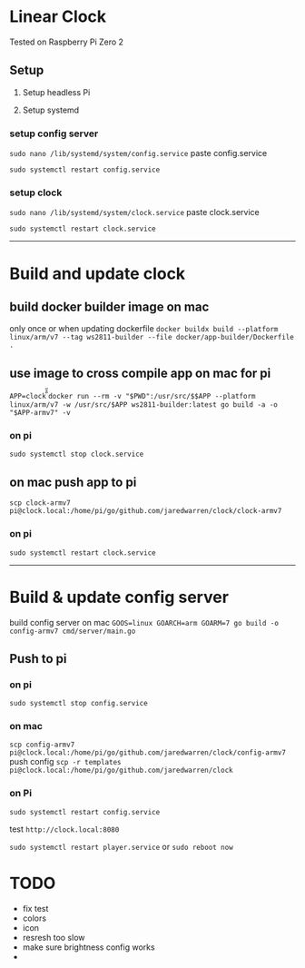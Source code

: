# Linear Clock
Tested on Raspberry Pi Zero 2


## Setup

1. Setup headless Pi


2. Setup systemd
### setup config server
`sudo nano /lib/systemd/system/config.service`
paste config.service

`sudo systemctl restart config.service` 

### setup clock
`sudo nano /lib/systemd/system/clock.service`
paste clock.service

`sudo systemctl restart clock.service`




- - - - - - - - - - - - - - - - - - - - - - - - - - - - - - 
# Build and update clock
## build docker builder image on mac
only once or when updating dockerfile
`docker buildx build --platform linux/arm/v7 --tag ws2811-builder --file docker/app-builder/Dockerfile .`

## use image to cross compile app on mac for pi
`APP=clock`̋̊̋
`docker run --rm -v "$PWD":/usr/src/$$APP --platform linux/arm/v7 -w /usr/src/$APP ws2811-builder:latest go build -a -o "$APP-armv7" -v`

### on pi
`sudo systemctl stop clock.service`

## on mac push app to pi
`scp clock-armv7 pi@clock.local:/home/pi/go/github.com/jaredwarren/clock/clock-armv7`

### on pi
`sudo systemctl restart clock.service`


- - - - - - - - - - - - - - - - - - - - - - - - - - - - - - 

# Build & update config server
build config server on mac
`GOOS=linux GOARCH=arm GOARM=7 go build -o config-armv7 cmd/server/main.go`

## Push to pi
### on pi
`sudo systemctl stop config.service`

### on mac
`scp config-armv7 pi@clock.local:/home/pi/go/github.com/jaredwarren/clock/config-armv7`
push config
`scp -r templates pi@clock.local:/home/pi/go/github.com/jaredwarren/clock`

### on Pi
`sudo systemctl restart config.service`

test
`http://clock.local:8080`





 



 `sudo systemctl restart player.service`  or `sudo reboot now` 




# TODO #
 - fix test
  - colors
  - icon
- resresh too slow
- make sure brightness config works
- 


